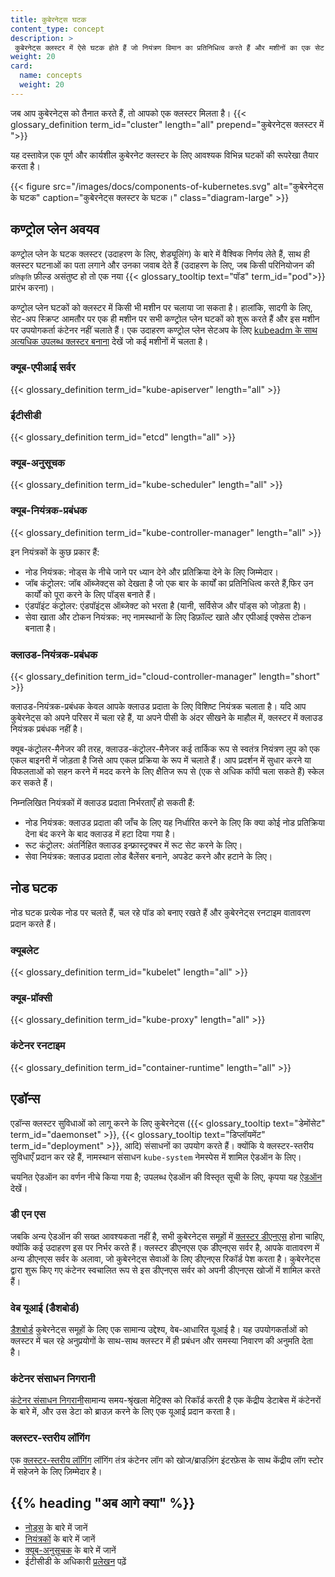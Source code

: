 ```yaml
---
title: कुबेरनेट्स घटक
content_type: concept
description: >
 कुबेरनेट्स क्लस्टर में ऐसे घटक होते हैं जो नियंत्रण विमान का प्रतिनिधित्व करते हैं और मशीनों का एक सेट जिसे नोड्स कहा जाता है।
weight: 20
card: 
  name: concepts
  weight: 20
--- 
```


<!-- overview -->

जब आप कुबेरनेट्स को तैनात करते हैं, तो आपको एक क्लस्टर मिलता है।
{{< glossary_definition term_id="cluster" length="all" prepend="कुबेरनेट्स क्लस्टर में ">}}

यह दस्तावेज़ एक पूर्ण और कार्यशील कुबेरनेट क्लस्टर के लिए आवश्यक विभिन्न घटकों की रूपरेखा तैयार करता है।

{{< figure src="/images/docs/components-of-kubernetes.svg" alt="कुबेरनेट्स के घटक" caption="कुबेरनेट्स क्लस्टर के घटक।" class="diagram-large" >}}

<!-- body -->
## कण्ट्रोल प्लेन अवयव

कण्ट्रोल प्लेन के घटक क्लस्टर (उदाहरण के लिए, शेड्यूलिंग) के बारे में वैश्विक निर्णय लेते हैं, साथ ही क्लस्टर घटनाओं का पता लगाने और उनका जवाब देते हैं (उदाहरण के लिए, जब किसी परिनियोजन की `प्रतिकृति` फ़ील्ड असंतुष्ट हो तो एक नया {{< glossary_tooltip text="पॉड" term_id="pod">}} प्रारंभ करना)।

कण्ट्रोल प्लेन घटकों को क्लस्टर में किसी भी मशीन पर चलाया जा सकता है। हालांकि,
सादगी के लिए, सेट-अप स्क्रिप्ट आमतौर पर एक ही मशीन पर सभी कण्ट्रोल प्लेन घटकों को शुरू करते हैं और इस मशीन पर उपयोगकर्ता कंटेनर नहीं चलाते हैं। एक उदाहरण कण्ट्रोल प्लेन सेटअप के लिए [kubeadm के साथ अत्यधिक उपलब्ध क्लस्टर बनाना](/docs/setup/production-environment/tools/kubeadm/high-availability/) देखें जो कई मशीनों में चलता है।

### क्यूब-एपीआई सर्वर

{{< glossary_definition term_id="kube-apiserver" length="all" >}}

### ईटीसीडी

{{< glossary_definition term_id="etcd" length="all" >}}

### क्यूब-अनुसूचक

{{< glossary_definition term_id="kube-scheduler" length="all" >}}

### क्यूब-नियंत्रक-प्रबंधक

{{< glossary_definition term_id="kube-controller-manager" length="all" >}}

इन नियंत्रकों के कुछ प्रकार हैं:
* नोड नियंत्रक: नोड्स के नीचे जाने पर ध्यान देने और प्रतिक्रिया देने के लिए जिम्मेदार।
* जॉब कंट्रोलर: जॉब ऑब्जेक्ट्स को देखता है जो एक बार के कार्यों का प्रतिनिधित्व करते हैं,फिर उन कार्यों को पूरा करने के लिए पॉड्स बनाते हैं।
* एंडपॉइंट कंट्रोलर: एंडपॉइंट्स ऑब्जेक्ट को भरता है (यानी, सर्विसेज और पॉड्स को जोड़ता है)।
* सेवा खाता और टोकन नियंत्रक: नए नामस्थानों के लिए डिफ़ॉल्ट खाते और एपीआई एक्सेस टोकन बनाता है।

### क्लाउड-नियंत्रक-प्रबंधक

{{< glossary_definition term_id="cloud-controller-manager" length="short" >}}

क्लाउड-नियंत्रक-प्रबंधक केवल आपके क्लाउड प्रदाता के लिए विशिष्ट नियंत्रक चलाता है। यदि आप कुबेरनेट्स को अपने परिसर में चला रहे हैं, या अपने पीसी के अंदर सीखने के माहौल में, क्लस्टर में क्लाउड नियंत्रक प्रबंधक नहीं है।

क्यूब-कंट्रोलर-मैनेजर की तरह, क्लाउड-कंट्रोलर-मैनेजर कई तार्किक रूप से स्वतंत्र नियंत्रण लूप को एक एकल बाइनरी में जोड़ता है जिसे आप एकल प्रक्रिया के रूप में चलाते हैं। आप प्रदर्शन में सुधार करने या विफलताओं को सहन करने में मदद करने के लिए क्षैतिज रूप से (एक से अधिक कॉपी चला सकते हैं) स्केल कर सकते हैं।

निम्नलिखित नियंत्रकों में क्लाउड प्रदाता निर्भरताएँ हो सकती हैं:

* नोड नियंत्रक: क्लाउड प्रदाता की जाँच के लिए यह निर्धारित करने के लिए कि क्या कोई नोड प्रतिक्रिया देना  बंद करने के बाद क्लाउड में हटा दिया गया है।
* रूट कंट्रोलर: अंतर्निहित क्लाउड इन्फ्रास्ट्रक्चर में रूट सेट करने के लिए।
* सेवा नियंत्रक: क्लाउड प्रदाता लोड बैलेंसर बनाने, अपडेट करने और हटाने के लिए।

## नोड घटक

नोड घटक प्रत्येक नोड पर चलते हैं, चल रहे पॉड को बनाए रखते हैं और कुबेरनेट्स रनटाइम वातावरण प्रदान करते हैं।

### क्यूबलेट

{{< glossary_definition term_id="kubelet" length="all" >}}

### क्यूब-प्रॉक्सी

{{< glossary_definition term_id="kube-proxy" length="all" >}}

### कंटेनर रनटाइम

{{< glossary_definition term_id="container-runtime" length="all" >}}

## एडॉन्स
एडॉन्स क्लस्टर सुविधाओं को लागू करने के लिए कुबेरनेट्स ({{< glossary_tooltip text="डेमोंसेट" term_id="daemonset" >}},
{{< glossary_tooltip text="डिप्लॉयमेंट" term_id="deployment" >}}, आदि) संसाधनों का उपयोग करते हैं। क्योंकि ये क्लस्टर-स्तरीय सुविधाएँ प्रदान कर रहे हैं, नामस्थान संसाधन
`kube-system` नेमस्पेस में शामिल ऐडऑन के लिए।

चयनित ऐडऑन का वर्णन नीचे किया गया है; उपलब्ध ऐडऑन की विस्तृत सूची के लिए, कृपया यह [ऐडऑन](/docs/concepts/cluster-administration/addons/) देखें।

### डी एन एस

जबकि अन्य ऐडऑन की सख्त आवश्यकता नहीं है, सभी कुबेरनेट्स समूहों में [क्लस्टर डीएनएस](/docs/concepts/services-networking/dns-pod-service/) होना चाहिए, क्योंकि कई उदाहरण इस पर निर्भर करते हैं।
क्लस्टर डीएनएस एक डीएनएस सर्वर है, आपके वातावरण में अन्य डीएनएस सर्वर के अलावा, जो कुबेरनेट्स सेवाओं के लिए डीएनएस रिकॉर्ड पेश करता है।
कुबेरनेट्स द्वारा शुरू किए गए कंटेनर स्वचालित रूप से इस डीएनएस सर्वर को अपनी डीएनएस खोजों में शामिल करते हैं।

### वेब यूआई (डैशबोर्ड)

[डैशबोर्ड](/docs/tasks/access-application-cluster/web-ui-dashboard/) कुबेरनेट्स समूहों के लिए एक सामान्य उद्देश्य, वेब-आधारित यूआई है। यह उपयोगकर्ताओं को क्लस्टर में चल रहे अनुप्रयोगों के साथ-साथ क्लस्टर में ही प्रबंधन और समस्या निवारण की अनुमति देता है।

### कंटेनर संसाधन निगरानी

[कंटेनर संसाधन निगरानी](/docs/tasks/debug/debug-cluster/resource-usage-monitoring/)सामान्य समय-श्रृंखला मेट्रिक्स को रिकॉर्ड करती है
एक केंद्रीय डेटाबेस में कंटेनरों के बारे में, और उस डेटा को ब्राउज़ करने के लिए एक यूआई प्रदान करता है।

### क्लस्टर-स्तरीय लॉगिंग

एक [क्लस्टर-स्तरीय लॉगिंग](/docs/concepts/cluster-administration/logging/) लॉगिंग तंत्र कंटेनर लॉग को खोज/ब्राउज़िंग इंटरफ़ेस के साथ केंद्रीय लॉग स्टोर में सहेजने के लिए ज़िम्मेदार है।

## {{% heading "अब आगे क्या" %}}

* [नोड्स](/docs/concepts/architecture/nodes/) के बारे में जानें 
* [नियंत्रकों](/docs/concepts/architecture/controller/) के बारे में जानें 
* [क्यूब-अनुसूचक](/docs/concepts/scheduling-eviction/kube-scheduler/) के बारे में जानें 
* ईटीसीडी के अधिकारी [प्रलेखन](https://etcd.io/docs/) पढ़ें
